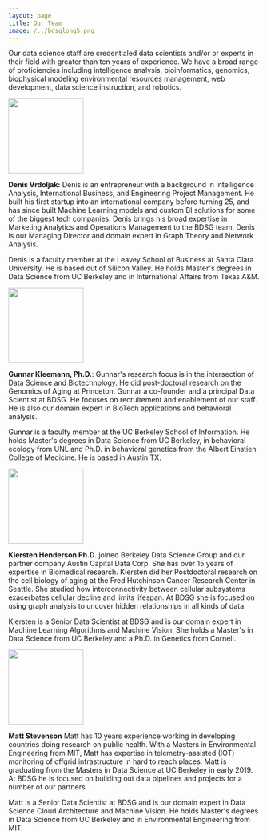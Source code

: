 ```yaml
---
layout: page
title: Our Team
image: /../bdsglong5.png
---
```


Our data science staff are credentialed data scientists and/or or experts in their field with greater than ten years of experience. We have a broad range of proficiencies including intelligence analysis, bioinformatics, genomics,  biophysical modeling environmental resources management, web development, data science instruction, and robotics. 

 </div>
  <div class="col-md-4" markdown="1">
  <img height="150px" class="center-block" src="../img/DVrdoljak.jpg">
  </div>
</div> 

**Denis Vrdoljak:** Denis is an entrepreneur with a background in Intelligence Analysis, International Business, and Engineering Project Management. He built his first startup into an international company before turning 25, and has since built Machine Learning models and custom BI solutions for some of the biggest tech companies. Denis brings his broad expertise in Marketing Analytics and Operations Management to the BDSG team. Denis is our Managing Director and domain expert in Graph Theory and Network Analysis.

Denis is a faculty member at the Leavey School of Business at Santa Clara University. He is based out of Silicon Valley. He holds Master's degrees in  Data Science from UC Berkeley and in International Affairs from Texas A&M. 

</div>
  <div class="col-md-4" markdown="1">
  <img height="150px" class="center-block" src="../img/GKleemann.jpg">
  </div>
</div> 

**Gunnar Kleemann, Ph.D.**: Gunnar's research focus is in the intersection of Data Science and Biotechnology. He did post-doctoral research on the Genomics of Aging at Princeton. Gunnar a co-founder and a principal Data Scientist at BDSG. He focuses on recruitement and enablement of our staff. He is also our domain expert in BioTech applications and behavioral analysis.

Gunnar is a faculty member at the UC Berkeley School of Information. He holds Master's degrees in Data Science from UC Berkeley, in behavioral ecology from UNL and Ph.D. in behavioral genetics from the Albert Einstien College of Medicine. He is based in Austin TX. 


</div>
  <div class="col-md-4" markdown="1">
  <img height="150px" class="center-block" src="../img/kiersten_orig.jpg">
  </div>
</div> 

**Kiersten Henderson Ph.D.** joined Berkeley Data Science Group and our partner company Austin Capital Data Corp.  She has over 15 years of expertise in Biomedical research.  Kiersten did her Postdoctoral research on the cell biology of aging at the Fred Hutchinson Cancer Research Center in Seattle.  She studied how interconnectivity between cellular subsystems exacerbates cellular decline and limits lifespan. At BDSG she is focused on using graph analysis to uncover hidden relationships in all kinds of data. 

Kiersten is a Senior Data Scientist at BDSG and is our domain expert in Machine Learning Algorithms and Machine Vision. She holds a Master's in Data Science from UC Berkeley and a Ph.D. in Genetics from Cornell.



</div>
  <div class="col-md-4" markdown="1">
  <img height="150px" class="center-block" src="../img/matt_orig.jpg">
  </div>
</div> 


**Matt Stevenson**  Matt has 10 years experience  working in developing countries doing research on public health.  With a Masters in Environmental Engineering from MIT, Matt has expertise in telemetry-assisted (IOT) monitoring of offgrid infrastructure in hard to reach places. Matt is graduating from the Masters in Data Science at UC Berkeley in early 2019.  At BDSG he is focused on building out data pipelines and projects for a number of our partners. 

Matt is a Senior Data Scientist at BDSG and is our domain expert in Data Science Cloud Architecture and Machine Vision. He holds Master's degrees in  Data Science from UC Berkeley and in Environmental Engineering from MIT.

